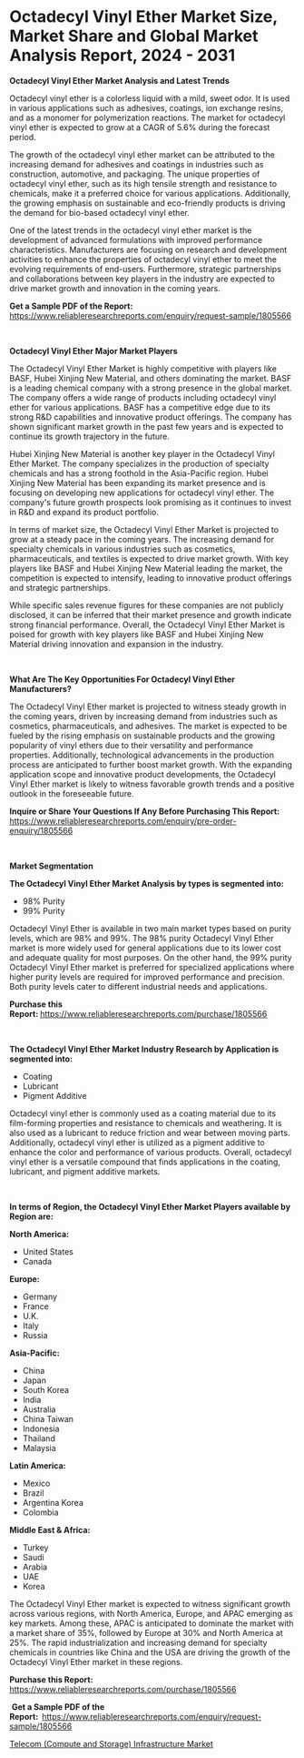 <p><h1>Octadecyl Vinyl Ether Market Size, Market Share and Global Market Analysis Report, 2024 - 2031</h1></p><p><strong>Octadecyl Vinyl Ether Market Analysis and Latest Trends</strong></p>
<p><p>Octadecyl vinyl ether is a colorless liquid with a mild, sweet odor. It is used in various applications such as adhesives, coatings, ion exchange resins, and as a monomer for polymerization reactions. The market for octadecyl vinyl ether is expected to grow at a CAGR of 5.6% during the forecast period.</p><p>The growth of the octadecyl vinyl ether market can be attributed to the increasing demand for adhesives and coatings in industries such as construction, automotive, and packaging. The unique properties of octadecyl vinyl ether, such as its high tensile strength and resistance to chemicals, make it a preferred choice for various applications. Additionally, the growing emphasis on sustainable and eco-friendly products is driving the demand for bio-based octadecyl vinyl ether.</p><p>One of the latest trends in the octadecyl vinyl ether market is the development of advanced formulations with improved performance characteristics. Manufacturers are focusing on research and development activities to enhance the properties of octadecyl vinyl ether to meet the evolving requirements of end-users. Furthermore, strategic partnerships and collaborations between key players in the industry are expected to drive market growth and innovation in the coming years.</p></p>
<p><strong>Get a Sample PDF of the Report:&nbsp;</strong> <a href="https://www.reliableresearchreports.com/enquiry/request-sample/1805566">https://www.reliableresearchreports.com/enquiry/request-sample/1805566</a></p>
<p>&nbsp;</p>
<p><strong>Octadecyl Vinyl Ether Major Market Players</strong></p>
<p><p>The Octadecyl Vinyl Ether Market is highly competitive with players like BASF, Hubei Xinjing New Material, and others dominating the market. BASF is a leading chemical company with a strong presence in the global market. The company offers a wide range of products including octadecyl vinyl ether for various applications. BASF has a competitive edge due to its strong R&D capabilities and innovative product offerings. The company has shown significant market growth in the past few years and is expected to continue its growth trajectory in the future.</p><p>Hubei Xinjing New Material is another key player in the Octadecyl Vinyl Ether Market. The company specializes in the production of specialty chemicals and has a strong foothold in the Asia-Pacific region. Hubei Xinjing New Material has been expanding its market presence and is focusing on developing new applications for octadecyl vinyl ether. The company's future growth prospects look promising as it continues to invest in R&D and expand its product portfolio.</p><p>In terms of market size, the Octadecyl Vinyl Ether Market is projected to grow at a steady pace in the coming years. The increasing demand for specialty chemicals in various industries such as cosmetics, pharmaceuticals, and textiles is expected to drive market growth. With key players like BASF and Hubei Xinjing New Material leading the market, the competition is expected to intensify, leading to innovative product offerings and strategic partnerships.</p><p>While specific sales revenue figures for these companies are not publicly disclosed, it can be inferred that their market presence and growth indicate strong financial performance. Overall, the Octadecyl Vinyl Ether Market is poised for growth with key players like BASF and Hubei Xinjing New Material driving innovation and expansion in the industry.</p></p>
<p>&nbsp;</p>
<p><strong>What Are The Key Opportunities For Octadecyl Vinyl Ether Manufacturers?</strong></p>
<p><p>The Octadecyl Vinyl Ether market is projected to witness steady growth in the coming years, driven by increasing demand from industries such as cosmetics, pharmaceuticals, and adhesives. The market is expected to be fueled by the rising emphasis on sustainable products and the growing popularity of vinyl ethers due to their versatility and performance properties. Additionally, technological advancements in the production process are anticipated to further boost market growth. With the expanding application scope and innovative product developments, the Octadecyl Vinyl Ether market is likely to witness favorable growth trends and a positive outlook in the foreseeable future.</p></p>
<p><strong>Inquire or Share Your Questions If Any Before Purchasing This Report:</strong> <a href="https://www.reliableresearchreports.com/enquiry/pre-order-enquiry/1805566">https://www.reliableresearchreports.com/enquiry/pre-order-enquiry/1805566</a></p>
<p>&nbsp;</p>
<p><strong>Market Segmentation</strong></p>
<p><strong>The Octadecyl Vinyl Ether Market Analysis by types is segmented into:</strong></p>
<p><ul><li>98% Purity</li><li>99% Purity</li></ul></p>
<p><p>Octadecyl Vinyl Ether is available in two main market types based on purity levels, which are 98% and 99%. The 98% purity Octadecyl Vinyl Ether market is more widely used for general applications due to its lower cost and adequate quality for most purposes. On the other hand, the 99% purity Octadecyl Vinyl Ether market is preferred for specialized applications where higher purity levels are required for improved performance and precision. Both purity levels cater to different industrial needs and applications.</p></p>
<p><strong>Purchase this Report:&nbsp;</strong><a href="https://www.reliableresearchreports.com/purchase/1805566">https://www.reliableresearchreports.com/purchase/1805566</a></p>
<p>&nbsp;</p>
<p><strong>The Octadecyl Vinyl Ether Market Industry Research by Application is segmented into:</strong></p>
<p><ul><li>Coating</li><li>Lubricant</li><li>Pigment Additive</li></ul></p>
<p><p>Octadecyl vinyl ether is commonly used as a coating material due to its film-forming properties and resistance to chemicals and weathering. It is also used as a lubricant to reduce friction and wear between moving parts. Additionally, octadecyl vinyl ether is utilized as a pigment additive to enhance the color and performance of various products. Overall, octadecyl vinyl ether is a versatile compound that finds applications in the coating, lubricant, and pigment additive markets.</p></p>
<p>&nbsp;</p>
<p><strong>In terms of Region, the Octadecyl Vinyl Ether Market Players available by Region are:</strong></p>
<p>
    <p> <strong> North America: </strong>
        <ul>
            <li>United States</li>
            <li>Canada</li>
        </ul>
        </p> 
    <p> <strong> Europe: </strong>
        <ul>
            <li>Germany</li>
            <li>France</li>
            <li>U.K.</li>
            <li>Italy</li>
            <li>Russia</li>
        </ul>
        </p> 
    <p> <strong> Asia-Pacific: </strong>
        <ul>
            <li>China</li>
            <li>Japan</li>
            <li>South Korea</li>
            <li>India</li>
            <li>Australia</li>
            <li>China Taiwan</li>
            <li>Indonesia</li>
            <li>Thailand</li>
            <li>Malaysia</li>
        </ul>
        </p> 
    <p> <strong> Latin America: </strong>
        <ul>
            <li>Mexico</li>
            <li>Brazil</li>
            <li>Argentina Korea</li>
            <li>Colombia</li>
        </ul>
        </p> 
    <p> <strong> Middle East & Africa: </strong>
        <ul>
            <li>Turkey</li>
            <li>Saudi</li>
            <li>Arabia</li>
            <li>UAE</li>
            <li>Korea</li>
        </ul>
    </p>
    </p>
<p><p>The Octadecyl Vinyl Ether market is expected to witness significant growth across various regions, with North America, Europe, and APAC emerging as key markets. Among these, APAC is anticipated to dominate the market with a market share of 35%, followed by Europe at 30% and North America at 25%. The rapid industrialization and increasing demand for specialty chemicals in countries like China and the USA are driving the growth of the Octadecyl Vinyl Ether market in these regions.</p></p>
<p><strong>Purchase this Report: </strong><a href="https://www.reliableresearchreports.com/purchase/1805566">https://www.reliableresearchreports.com/purchase/1805566</a></p>
<p>&nbsp;<strong>Get a Sample PDF of the Report:&nbsp;&nbsp;</strong><a href="https://www.reliableresearchreports.com/enquiry/request-sample/1805566">https://www.reliableresearchreports.com/enquiry/request-sample/1805566</a></p>
<p><strong></strong></p>
<p><p><a href="https://fearless-okapi-6c8.notion.site/Telecom-Compute-and-Storage-Infrastructure-Market-Analysis-Examines-its-Scope-on-Growth-Opportunit-6f7609a26eee45bc8031f3187767b078">Telecom (Compute and Storage) Infrastructure Market</a></p></p>